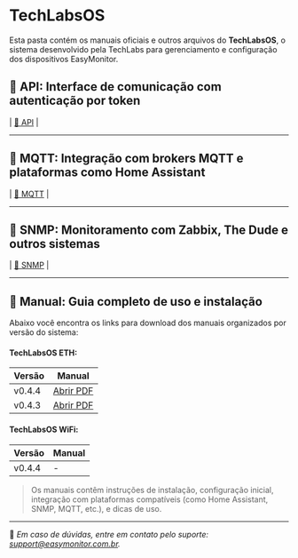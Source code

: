 # TechLabsOS

Esta pasta contém os manuais oficiais e outros arquivos do **TechLabsOS**, o sistema desenvolvido pela TechLabs para gerenciamento e configuração dos dispositivos EasyMonitor.

## 🧩 API: Interface de comunicação com autenticação por token

| [📂 API](./api) |

---

## 📡 MQTT: Integração com brokers MQTT e plataformas como Home Assistant

| [📂 MQTT](./mqtt) |

---

## 🧠 SNMP: Monitoramento com Zabbix, The Dude e outros sistemas

| [📂 SNMP](./snmp) |

---

## 📘 Manual: Guia completo de uso e instalação

Abaixo você encontra os links para download dos manuais organizados por versão do sistema:

#### TechLabsOS ETH:

| Versão | Manual |
|--------|--------|
| v0.4.4     | [Abrir PDF](./manual/Eth/TechLabsOS-ETH-0.4.4.pdf) |
| v0.4.3     | [Abrir PDF](./manual/Eth/TechLabsOS-ETH-0.4.3.pdf) |

#### TechLabsOS WiFi:

| Versão | Manual |
|--------|--------|
| v0.4.4     | - |

> Os manuais contêm instruções de instalação, configuração inicial, integração com plataformas compatíveis (como Home Assistant, SNMP, MQTT, etc.), e dicas de uso.

---

📌 *Em caso de dúvidas, entre em contato pelo suporte: [support@easymonitor.com.br](mailto:support@easymonitor.com.br).*
